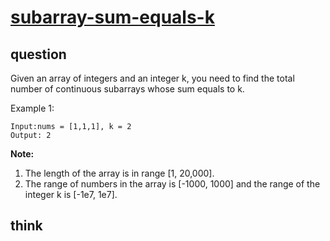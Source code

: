 # [subarray-sum-equals-k](https://leetcode.com/problems/subarray-sum-equals-k/)

## question

Given an array of integers and an integer k, you need to find the total number of continuous subarrays whose sum equals to k.


Example 1:
```
Input:nums = [1,1,1], k = 2
Output: 2
```

**Note:**
1. The length of the array is in range [1, 20,000].
2. The range of numbers in the array is [-1000, 1000] and the range of the integer k is [-1e7, 1e7].


## think
